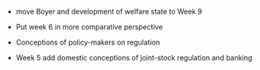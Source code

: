 + move Boyer and development of welfare state to Week 9
+ Put week 6 in more comparative perspective

+ Conceptions of policy-makers on regulation
+ Week 5 add domestic conceptions of joint-stock regulation and banking

